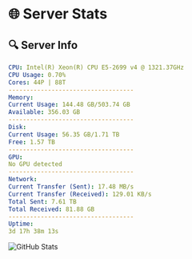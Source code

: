 # 🌐 Server Stats
## 🔍 Server Info
```yaml
CPU: Intel(R) Xeon(R) CPU E5-2699 v4 @ 1321.37GHz
CPU Usage: 0.70%
Cores: 44P | 88T
-----------------------------------
Memory:
Current Usage: 144.48 GB/503.74 GB
Available: 356.03 GB
-----------------------------------
Disk:
Current Usage: 56.35 GB/1.71 TB
Free: 1.57 TB
-----------------------------------
GPU:
No GPU detected
-----------------------------------
Network:
Current Transfer (Sent): 17.48 MB/s
Current Transfer (Received): 129.01 KB/s
Total Sent: 7.61 TB
Total Received: 81.88 GB
-----------------------------------
Uptime:
3d 17h 38m 13s
```
![GitHub Stats](https://img.shields.io/badge/Updated-2025-03-11_15:01:02-blue)